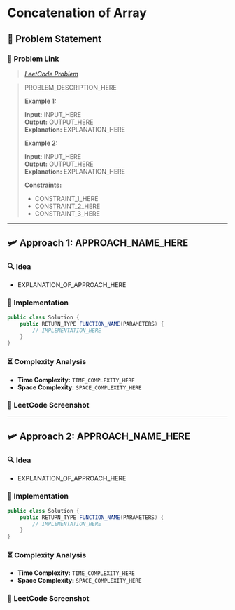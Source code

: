 # Concatenation of Array

## 📝 Problem Statement

### 🔗 Problem Link

> *[LeetCode Problem](PROBLEM_LINK_HERE)*

> PROBLEM\_DESCRIPTION\_HERE
>
> **Example 1:**
>
> **Input:** INPUT\_HERE\
> **Output:** OUTPUT\_HERE\
> **Explanation:** EXPLANATION\_HERE
>
> **Example 2:**
>
> **Input:** INPUT\_HERE\
> **Output:** OUTPUT\_HERE\
> **Explanation:** EXPLANATION\_HERE
>
> **Constraints:**
>
> - CONSTRAINT\_1\_HERE
> - CONSTRAINT\_2\_HERE
> - CONSTRAINT\_3\_HERE

---

## 🛩️ Approach 1: APPROACH\_NAME\_HERE

### 🔍 Idea

- EXPLANATION\_OF\_APPROACH\_HERE

### 🚀 Implementation

```java
public class Solution {
    public RETURN_TYPE FUNCTION_NAME(PARAMETERS) {
        // IMPLEMENTATION_HERE
    }
}
```

### ⏳ Complexity Analysis

- **Time Complexity:** `TIME_COMPLEXITY_HERE`
- **Space Complexity:** `SPACE_COMPLEXITY_HERE`

### 📸 LeetCode Screenshot



---

## 🛩️ Approach 2: APPROACH\_NAME\_HERE

### 🔍 Idea

- EXPLANATION\_OF\_APPROACH\_HERE

### 🚀 Implementation

```java
public class Solution {
    public RETURN_TYPE FUNCTION_NAME(PARAMETERS) {
        // IMPLEMENTATION_HERE
    }
}
```

### ⏳ Complexity Analysis

- **Time Complexity:** `TIME_COMPLEXITY_HERE`
- **Space Complexity:** `SPACE_COMPLEXITY_HERE`

### 📸 LeetCode Screenshot



